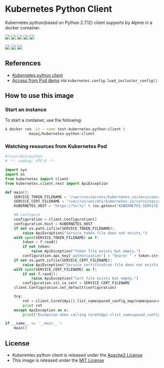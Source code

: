 # Kubernetes Python Client

Kubernetes python(based on Python 2.7.12) client supports by Alpine in a docker container.

[![](https://img.shields.io/badge/Github-thxcode/kubernetes--python--client-orange.svg)](https://github.com/thxcode/kubernetes-python-client)&nbsp;[![](https://img.shields.io/badge/Docker_Hub-maiwj/kubernetes--python--client-orange.svg)](https://hub.docker.com/r/maiwj/kubernetes-python-client)&nbsp;[![](https://img.shields.io/docker/build/maiwj/kubernetes-python-client.svg)](https://hub.docker.com/r/maiwj/kubernetes-python-client)&nbsp;[![](https://img.shields.io/docker/pulls/maiwj/kubernetes-python-client.svg)](https://store.docker.com/community/images/maiwj/kubernetes-python-client)&nbsp;[![](https://img.shields.io/github/license/thxcode/kubernetes-python-client.svg)](https://github.com/thxcode/kubernetes-python-client)

[![](https://images.microbadger.com/badges/image/maiwj/kubernetes-python-client.svg)](https://microbadger.com/images/maiwj/kubernetes-python-client)&nbsp;[![](https://images.microbadger.com/badges/version/maiwj/kubernetes-python-client.svg)](http://microbadger.com/images/maiwj/kubernetes-python-client)&nbsp;[![](https://images.microbadger.com/badges/commit/maiwj/kubernetes-python-client.svg)](http://microbadger.com/images/maiwj/kubernetes-python-client.svg)

## References

- [Kubernetes python client](https://github.com/kubernetes-incubator/client-python/blob/master/kubernetes/README.md)
- [Access from Pod demo](https://github.com/kubernetes-incubator/client-python/blob/master/examples/in_cluster_config.py) via `kubernetes.config.load_incluster_config()`

## How to use this image

### Start an instance

To start a container, use the following:

``` bash
$ docker run -it --name test-kubernetes-python-client \
           maiwj/kubernetes-python-client

```

### Watching resources from Kubernetes Pod

``` python
#!/usr/bin/python
# -*- coding: UTF-8 -*-

import sys
import os
from kubernetes import client
from kubernetes.client.rest import ApiException

def main():
    SERVICE_TOKEN_FILENAME = "/var/run/secrets/kubernetes.io/serviceaccount/token"
    SERVICE_CERT_FILENAME = "/var/run/secrets/kubernetes.io/serviceaccount/ca.crt"
    KUBERNETES_HOST = "https://%s:%s" % (os.getenv("KUBERNETES_SERVICE_HOST"), os.getenv("KUBERNETES_SERVICE_PORT"))

    ## configure 
    configuration = client.Configuration()
    configuration.host = KUBERNETES_HOST
    if not os.path.isfile(SERVICE_TOKEN_FILENAME):
        raise ApiException("Service token file does not exists.")
    with open(SERVICE_TOKEN_FILENAME) as f:
        token = f.read()
        if not token:
            raise ApiException("Token file exists but empty.")
        configuration.api_key['authorization'] = "bearer " + token.strip('\n')
    if not os.path.isfile(SERVICE_CERT_FILENAME):
        raise ApiException("Service certification file does not exists.")
    with open(SERVICE_CERT_FILENAME) as f:
        if not f.read():
            raise ApiException("Cert file exists but empty.")
        configuration.ssl_ca_cert = SERVICE_CERT_FILENAME
    client.Configuration.set_default(configuration)

    try:
        ret = client.CoreV1Api().list_namespaced_config_map(namespace=os.getenv("CHART_NAMESPACE"), field_selector=("metadata.name=%s" % os.getenv("CHART_FULLNAME")), watch=False)
        print ret
    except ApiException as e:
        print("Exception when calling CoreV1Api->list_namespaced_config_map: %s\n" % e)

if __name__ == '__main__':
    main()

```

## License

- Kuberentes python client is released under the [Apache2 License](https://github.com/kubernetes-incubator/client-python/blob/master/LICENSE)
- This image is released under the [MIT License](LICENSE)
